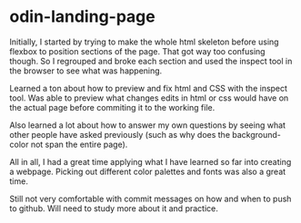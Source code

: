 # odin-landing-page

Initially, I started by trying to make the whole html skeleton before using flexbox to position sections of the page. That got way too confusing though. So I regrouped and broke each section and used the inspect tool in the browser to see what was happening. 

Learned a ton about how to preview and fix html and CSS with the inspect tool. Was able to preview what changes edits in html or css would have on the actual page before commiting it to the working file. 

Also learned a lot about how to answer my own questions by seeing what other people have asked previously (such as why does the background-color not span the entire page).

All in all, I had a great time applying what I have learned so far into creating a webpage. 
Picking out different color palettes and fonts was also a great time. 

Still not very comfortable with commit messages on how and when to push to github. Will need to study more about it and practice. 
